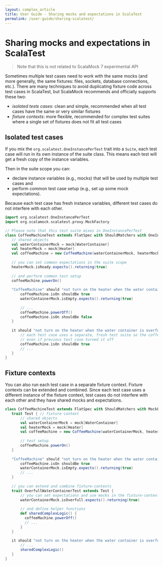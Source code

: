```yaml
---
layout: complex_article
title: User Guide - Sharing mocks and expectations in ScalaTest
permalink: /user-guide/sharing-scalatest/
---
```


# Sharing mocks and expectations in ScalaTest
> Note that this is not related to ScalaMock 7 experimental API

Sometimes multiple test cases need to work with the same mocks (and more generally, the same fixtures: files, sockets, database connections, etc.). There are many techniques to avoid duplicating fixture code across test cases in ScalaTest, but ScalaMock recommends and officially supports these two:

* *isolated tests cases*: clean and simple, recommended when all test cases have the same or very similar fixtures
* *fixture contexts*: more flexible, recommended for complex test suites where a single set of fixtures does not fit all test cases

## Isolated test cases

If you mix the `org.scalatest.OneInstancePerTest` trait into a `Suite`, each test case will run in its own instance of the suite class. This means each test will get a fresh copy of the instance variables.

Then in the suite scope you can:

* declare instance variables (e.g., mocks) that will be used by multiple test cases and
* perform common test case setup (e.g., set up some mock expectations).

Because each test case has fresh instance variables, different test cases do not interfere with each other.

```scala
import org.scalatest.OneInstancePerTest
import org.scalamock.scalatest.proxy.MockFactory

// Please note that this test suite mixes in OneInstancePerTest
class CoffeeMachineTest extends FlatSpec with ShouldMatchers with OneInstancePerTest with MockFactory {
   // shared objects
   val waterContainerMock = mock[WaterContainer]
   val heaterMock = mock[Heater]
   val coffeeMachine = new CoffeeMachine(waterContainerMock, heaterMock)
   
   // you can set common expectations in the suite scope
   heaterMock.isReady.expects().returning(true)
   
   // and perform common test setup
   coffeeMachine.powerOn()
   
   "CoffeeMachine" should "not turn on the heater when the water container is empty" in {
       coffeeMachine.isOn shouldBe true
       waterContainerMock.isEmpty.expects().returning(true)
        
       // ...
       coffeeMachine.powerOff()
       coffeeMachine.isOn shouldBe false
   }
   
   it should "not turn on the heater when the water container is overfull" in {
       // each test case uses a separate, fresh test suite so the coffee machine is turned on
       // even if previous test case turned it off
       coffeeMachine.isOn shouldBe true
       // ...
   }
}
```

## Fixture contexts

You can also run each test case in a separate fixture context. Fixture contexts can be extended and combined. Since each test case uses a different instance of the fixture context, test cases do not interfere with each other and they have shared mocks and expectations.

```scala
class CoffeeMachineTest extends FlatSpec with ShouldMatchers with MockFactory {
   trait Test { // fixture context
       // shared objects
       val waterContainerMock = mock[WaterContainer]
       val heaterMock = mock[Heater]
       val coffeeMachine = new CoffeeMachine(waterContainerMock, heaterMock)
   
       // test setup
       coffeeMachine.powerOn()
   }
   
   "CoffeeMachine" should "not turn on the heater when the water container is empty" in new Test {
       coffeeMachine.isOn shouldBe true
       waterContainerMock.isEmpty.expects().returning(true)
       // ...
   }
   
   // you can extend and combine fixture-contexts
   trait OverfullWaterContainerTest extends Test {
       // you can set expectations and use mocks in the fixture-context
       waterContainerMock.isOverfull.expects().returning(true)
   
       // and define helper functions
       def sharedComplexLogic() {
         coffeeMachine.powerOff()
         // ...
       }
   }
   
   it should "not turn on the heater when the water container is overfull" in new OverfullWaterContainerTest {
       // ...
       sharedComplexLogic()
   }
}
```
